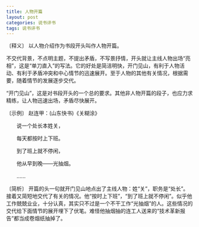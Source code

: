 ```yaml
---
title: 人物开篇
layout: post
categories: 说书评书
tags: 说书评书
---
```


〔释义〕 以人物介绍作为书段开头叫作人物开篇。

不交代背景，不点明主题，不提出矛盾，不写景抒情，开头就让主线人物出场“亮相”，这是“单刀直入”的写法。它的好处是简洁明快，开门见山，有利于人物活动、有利于矛盾冲突和中心情节的迅速展开。至于人物的其他有关情况，根据需要，随着情节的发展逐步交代。

“开门见山”，这是对书段开头的一个总的要求。其他非人物开篇的段子，也应力求精练，让人物迅速出场，矛盾尽快展开。

〔示例〕 赵连甲：(山东快书)《关糊涂》

　　说一个处长本姓关，

　　每天都按时上下班。

　　到了班上就不停闲，

　　他从早到晚——光抽烟。

　　……

〔简析〕 开篇的头一句就开门见山地点出了主线人物：姓“关”，职务是“处长”。接着又简短地交代了有关的情况。他“按时上下班”，“到了班上就不停闲”。似乎他工作兢兢业业，十分认真，其实只不过是一个不干工作“光抽烟”的人。这些情况的交代给下面情节的展开埋下了伏笔。难怪他抽烟抽的连工人送来的“技术革新报告”都当成卷烟纸抽掉了。 